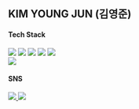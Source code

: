 <head>
<dl>

  <h2>KIM YOUNG JUN (김영준)</h2> 
  <h4>Tech Stack</h4>
  <img src="https://img.shields.io/badge/JavaScript-FFFF00?style=for-the-badge&logo=Javascript&logoColor=black"/>
  <img src="https://img.shields.io/badge/TypeScript-3178C6?style=for-the-badge&logo=Typescript&logoColor=white"/>
  <img src="https://img.shields.io/badge/ReactNative-000000?style=for-the-badge&logo=React"/>
  <img src="https://img.shields.io/badge/Kotlin-000000?style=for-the-badge&logo=Kotlin"/>
  <img src="https://github-readme-stats.vercel.app/api?username=yevi04&show_icons=true"><br>
  <img src="https://github-readme-stats.vercel.app/api/top-langs/?username=yevi04">
  <h4>SNS</h4>
  <a href="https://www.instagram.com/183_yj/">
    <img src="https://img.shields.io/badge/Instagram-DD2A7B?style=square&logo=Instagram&logoColor=white"/>
  </a>
  <a href="https://www.facebook.com/profile.php?id=100011956212947">
    <img src="https://img.shields.io/badge/Facebook-3B5998?style=flat-square&logo=Facebook&logoColor=white"/>
  </a>
</dl>
